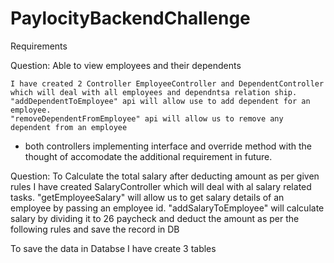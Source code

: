 # PaylocityBackendChallenge
Requirements

Question: Able to view employees and their dependents

    I have created 2 Controller EmployeeController and DependentController which will deal with all employees and dependntsa relation ship.
    "addDependentToEmployee" api will allow use to add dependent for an employee.
    "removeDependentFromEmployee" api will allow us to remove any dependent from an employee

  * both controllers implementing interface and override method with the thought of accomodate the additional requirement in future.


Question: To Calculate the total salary after deducting amount as per given rules
    I have created SalaryController which will deal with al salary related tasks.
    "getEmployeeSalary" will allow us to get salary details of an employee by passing an employee id.
    "addSalaryToEmployee" will calculate salary by dividing it to 26 paycheck and deduct the amount as per the following rules and save the record in DB

  To save the data in Databse I have create 3 tables 
